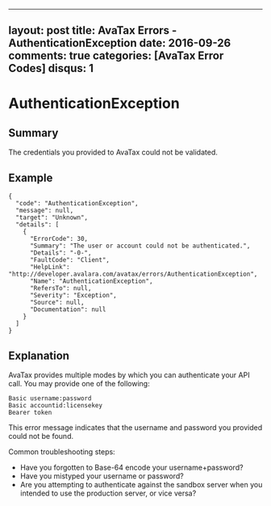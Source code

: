
---
layout: post
title: AvaTax Errors - AuthenticationException
date: 2016-09-26
comments: true
categories: [AvaTax Error Codes]
disqus: 1
---

# AuthenticationException

## Summary

The credentials you provided to AvaTax could not be validated.

## Example

    {
      "code": "AuthenticationException",
      "message": null,
      "target": "Unknown",
      "details": [
        {
          "ErrorCode": 30,
          "Summary": "The user or account could not be authenticated.",
          "Details": "-0-",
          "FaultCode": "Client",
          "HelpLink": "http://developer.avalara.com/avatax/errors/AuthenticationException",
          "Name": "AuthenticationException",
          "RefersTo": null,
          "Severity": "Exception",
          "Source": null,
          "Documentation": null
        }
      ]
    }

## Explanation

AvaTax provides multiple modes by which you can authenticate your API call.  You may provide one of the following:

	Basic username:password
	Basic accountid:licensekey
	Bearer token

This error message indicates that the username and password you provided could not be found.  

Common troubleshooting steps:

* Have you forgotten to Base-64 encode your username+password?
* Have you mistyped your username or password?
* Are you attempting to authenticate against the sandbox server when you intended to use the production server, or vice versa?